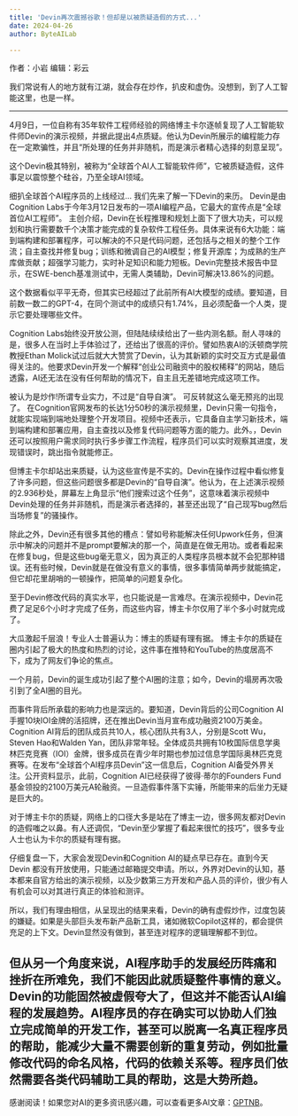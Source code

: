 ```yaml
---
title: 'Devin再次震撼谷歌！但却是以被质疑造假的方式...'
date: 2024-04-26
author: ByteAILab

---
```


作者：小岩
编辑：彩云

我们常说有人的地方就有江湖，就会存在炒作，扒皮和虚伪。没想到，到了人工智能这里，也是一样。

---


4月9日，一位自称有35年软件工程师经验的网络博主卡尔逐帧复现了人工智能软件师Devin的演示视频，并据此提出4点质疑。他认为Devin所展示的编程能力存在一定欺骗性，并且“所处理的任务并非随机，而是演示者精心选择的刻意呈现”。

这个Devin极其特别，被称为“全球首个AI人工智能软件师”，它被质疑造假，这件事足以震惊整个硅谷，乃至全球AI领域。

细扒全球首个AI程序员的上线经过...
我们先来了解一下Devin的来历。
Devin是由Cognition Labs于今年3月12日发布的一项AI编程产品，它最大的宣传点是“全球首位AI工程师”。
主创介绍，Devin在长程推理和规划上面下了很大功夫，可以规划和执行需要数千个决策才能完成的复杂软件工程任务。具体来说有6大功能：端到端构建和部署程序，可以解决的不只是代码问题，还包括与之相关的整个工作流；自主查找并修复bug；训练和微调自己的AI模型；修复开源库；为成熟的生产库做贡献；超强学习能力，实时补足知识和能力短板。Devin完整技术报告中显示，在SWE-bench基准测试中，无需人类辅助，Devin可解决13.86%的问题。

这个数据看似平平无奇，但其实已经超过了此前所有AI大模型的成绩。要知道，目前数一数二的GPT-4，在同个测试中的成绩只有1.74%，且必须配备一个人类，提示它要处理哪些文件。

Cognition Labs始终没开放公测，但陆陆续续给出了一些内测名额。耐人寻味的是，很多人在当时上手体验过了，还给出了很高的评价。譬如热衷AI的沃顿商学院教授Ethan Molick试过后就大大赞赏了Devin，认为其新颖的实时交互方式是最值得关注的。他要求Devin开发一个解释“创业公司融资中的股权稀释”的网站，随后透露，AI还无法在没有任何帮助的情况下，自主且无差错地完成这项工作。

被认为是炒作!所谓专业实力，不过是“自导自演”。
可反转就这么毫无预兆的出现了。
在Cognition官网发布的长达1分50秒的演示视频里，Devin只需一句指令，就能实现端到端地处理整个开发项目。视频中还表示，它具备自主学习新技术，端到端构建和部署应用，自主查找以及修复代码问题等方面的能力。此外。，Devin还可以按照用户需求同时执行多步骤工作流程，程序员们可以实时观察其进度，发现错误时，跳出指令就能修正。

但博主卡尔却站出来质疑，认为这些宣传是不实的。Devin在操作过程中看似修复了许多问题，但这些问题很多都是Devin的“自导自演”。他认为，在上述演示视频的2.936秒处，屏幕左上角显示“他们搜索过这个任务”，这意味着演示视频中Devin处理的任务并非随机，而是演示者选择的，甚至还出现了“自己现写bug然后当场修复”的骚操作。

除此之外，Devin还有很多其他的槽点：譬如号称能解决任何Upwork任务，但演示中解决的问题并不是prompt要解决的那一个，简直是在做无用功。或者看起来在修复bug，但是这些bug毫无意义，因为真正的人类程序员根本就不会犯那种错误。还有些时候，Devin就是在做没有意义的事情，很多事情简单两步就能搞定，但它却花里胡哨的一顿操作，把简单的问题复杂化。

至于Devin修改代码的真实水平，也只能说是一言难尽。在演示视频中，Devin花费了足足6个小时才完成了任务，而这些内容，博主卡尔仅用了半个多小时就完成了。

大瓜激起千层浪！专业人士普遍认为：博主的质疑有理有据。
博主卡尔的质疑在圈内引起了极大的热度和热烈的讨论，这件事在推特和YouTube的热度居高不下，成为了网友们争论的焦点。

一个月前，Devin的诞生成功引起了整个AI圈的注意；如今，Devin的塌房再次吸引到了全AI圈的目光。

而事件背后所承载的影响力也是深远的。要知道，Devin背后的公司Cognition AI手握10块IOI金牌的活招牌，还在推出Devin当月宣布成功融资2100万美金。
Cognition AI背后的团队成员共10人，核心团队共有3人，分别是Scott Wu，Steven Hao和Walden Yan，团队非常年轻。全体成员共拥有10枚国际信息学奥林匹克竞赛（IOI）金牌，很多成员在青少年时期也参加过信息学国际奥林匹克竞赛等。在发布“全球首个AI程序员Devin”这一信息后，Cognition AI备受外界关注。公开资料显示，此前，Cognition AI已经获得了彼得·蒂尔的Founders Fund基金领投的2100万美元A轮融资。一旦造假事件落下实锤，所能带来的后坐力无疑是巨大的。

对于博主卡尔的质疑，网络上的口径大多是站在了博主一边，很多网友都对Devin的造假嗤之以鼻。有人还调侃，“Devin至少掌握了看起来很忙的技巧”，很多专业人士也认为卡尔的质疑有理有据。

仔细复盘一下，大家会发现Devin和Cognition AI的疑点早已存在。直到今天Devin 都没有开放使用，只能通过邮箱提交申请。所以，外界对Devin的认知，基本都来自官方给出的演示视频，以及少数第三方开发和产品人员的评价，很少有人有机会可以对其进行真正的体验和测评。

所以，我们有理由相信，从呈现出的结果来看，Devin的确有虚假炒作，过度包装的嫌疑。如果是头部巨头发布新产品新工具，诸如微软Copilot这样的，都会提供充足的上下文。Devin显然没有做到，甚至连对程序的逻辑理解都不到位。

但从另一个角度来说，AI程序助手的发展经历阵痛和挫折在所难免，我们不能因此就质疑整件事情的意义。Devin的功能固然被虚假夸大了，但这并不能否认AI编程的发展趋势。AI程序员的存在确实可以协助人们独立完成简单的开发工作，甚至可以脱离一名真正程序员的帮助，能减少大量不需要创新的重复劳动，例如批量修改代码的命名风格，代码的依赖关系等。程序员们依然需要各类代码辅助工具的帮助，这是大势所趋。
---
感谢阅读！如果您对AI的更多资讯感兴趣，可以查看更多AI文章：[GPTNB](https://gptnb.com)。
